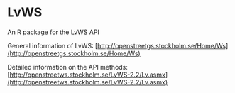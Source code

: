 LvWS
====

An R package for the LvWS API

General information of LvWS:
[http://openstreetgs.stockholm.se/Home/Ws](http://openstreetgs.stockholm.se/Home/Ws)

Detailed information on the API methods:
[http://openstreetws.stockholm.se/LvWS-2.2/Lv.asmx](http://openstreetws.stockholm.se/LvWS-2.2/Lv.asmx)